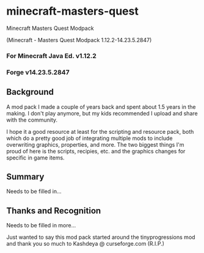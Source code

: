 # minecraft-masters-quest

Minecraft Masters Quest Modpack

(Minecraft - Masters Quest Modpack 1.12.2-14.23.5.2847)

### For Minecraft Java Ed. v1.12.2
### Forge v14.23.5.2847

## Background
A mod pack I made a couple of years back and spent about 1.5 years in the making. I don't play anymore, but my kids recommended I upload and share with the community.

I hope it a good resource at least for the scripting and resource pack, both which do a pretty good job of integrating multiple mods to include overwriting graphics, properties, and more. The two biggest things I'm proud of here is the scripts, recipies, etc. and the graphics changes for specific in game items.

## Summary
Needs to be filled in...

## Thanks and Recognition
Needs to be filled in more...

Just wanted to say this mod pack started around the tinyprogressions mod and thank you so much to Kashdeya @ curseforge.com (R.I.P.)